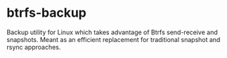 btrfs-backup
============

Backup utility for Linux which takes advantage of Btrfs send-receive and snapshots.  Meant as an efficient replacement for traditional snapshot and rsync approaches.
